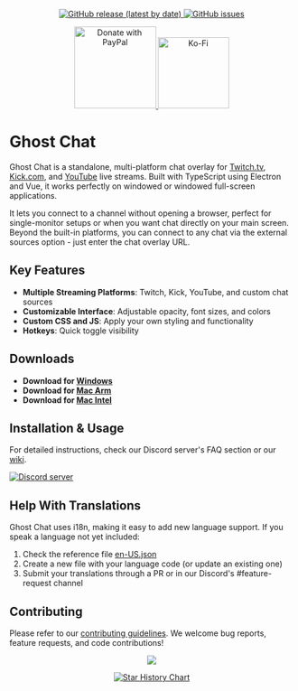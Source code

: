 <p align="center">
  <a href="https://github.com/Enubia/ghost-chat/releases/latest">
    <img alt="GitHub release (latest by date)" src="https://img.shields.io/github/v/release/enubia/ghost-chat">
  </a>
  <a href="https://github.com/Enubia/ghost-chat/issues?q=is%3Aissue+is%3Aopen+sort%3Aupdated-desc">
    <img alt="GitHub issues" src="https://img.shields.io/github/issues/enubia/ghost-chat">
  </a>
</p>

<p align=center>
  <a href="https://www.paypal.com/donate/?hosted_button_id=RQFDVMBP397KG">
    <img src="https://img.shields.io/badge/PayPal-00457C?style=for-the-badge&logo=paypal&logoColor=white" alt="Donate with PayPal" width="145" />
  </a>
  <a href="https://ko-fi.com/enubia">
    <img src="https://img.shields.io/badge/Ko--fi-FF5E5B?style=for-the-badge&logo=ko-fi&logoColor=white" alt="Ko-Fi" width="126" />
  </a>
</p>

# Ghost Chat

Ghost Chat is a standalone, multi-platform chat overlay for [Twitch.tv](https://www.twitch.tv), [Kick.com](https://kick.com), and [YouTube](https://www.youtube.com) live streams. Built with TypeScript using Electron and Vue, it works perfectly on windowed or windowed full-screen applications.

It lets you connect to a channel without opening a browser, perfect for single-monitor setups or when you want chat directly on your main screen. Beyond the built-in platforms, you can connect to any chat via the external sources option - just enter the chat overlay URL.

## Key Features

- **Multiple Streaming Platforms**: Twitch, Kick, YouTube, and custom chat sources
- **Customizable Interface**: Adjustable opacity, font sizes, and colors
- **Custom CSS and JS**: Apply your own styling and functionality
- **Hotkeys**: Quick toggle visibility

## Downloads

- **Download for [Windows](https://github.com/Enubia/ghost-chat/releases/latest/download/Ghost-Chat.exe)**
- **Download for [Mac Arm](https://github.com/Enubia/ghost-chat/releases/latest/download/Ghost-Chat-arm64.dmg)**
- **Download for [Mac Intel](https://github.com/Enubia/ghost-chat/releases/latest/download/Ghost-Chat-x64.dmg)**

## Installation & Usage

For detailed instructions, check our Discord server's FAQ section or our [wiki](https://github.com/Enubia/ghost-chat/wiki).

<a href="https://discord.gg/UVMX32dDcy"><img src="https://discordapp.com/api/guilds/1078447787252916234/widget.png?style=banner2" alt="Discord server"></a>

## Help With Translations

Ghost Chat uses i18n, making it easy to add new language support. If you speak a language not yet included:

1. Check the reference file [en-US.json](/app/renderer/i18n/locales/en-US.json)
2. Create a new file with your language code (or update an existing one)
3. Submit your translations through a PR or in our Discord's #feature-request channel

## Contributing

Please refer to our [contributing guidelines](CONTRIBUTING.md). We welcome bug reports, feature requests, and code contributions!

<p align="center">
  <a href="https://github.com/enubia/ghost-chat/graphs/contributors">
    <img src="https://contrib.rocks/image?repo=enubia/ghost-chat" />
  </a>
</p>

<p align="center">
    <a href="https://star-history.com/#enubia/ghost-chat&Date">
        <picture>
            <source media="(prefers-color-scheme: dark)"
                srcset="https://api.star-history.com/svg?repos=enubia/ghost-chat&type=Date&theme=dark" />
            <source media="(prefers-color-scheme: light)"
                srcset="https://api.star-history.com/svg?repos=enubia/ghost-chat&type=Date" />
            <img alt="Star History Chart" src="https://api.star-history.com/svg?repos=enubia/ghost-chat&type=Date" />
        </picture>
    </a>
</p>
